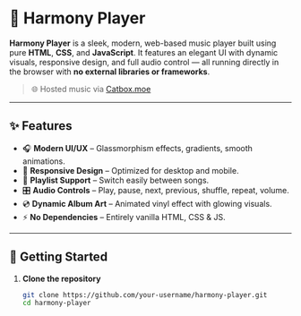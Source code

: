 # 🎵 Harmony Player

**Harmony Player** is a sleek, modern, web-based music player built using pure **HTML**, **CSS**, and **JavaScript**. It features an elegant UI with dynamic visuals, responsive design, and full audio control — all running directly in the browser with **no external libraries or frameworks**.

> 🌐 Hosted music via [Catbox.moe](https://catbox.moe/)

---

## ✨ Features

- 🎧 **Modern UI/UX** – Glassmorphism effects, gradients, smooth animations.
- 📱 **Responsive Design** – Optimized for desktop and mobile.
- 🎼 **Playlist Support** – Switch easily between songs.
- 🎛️ **Audio Controls** – Play, pause, next, previous, shuffle, repeat, volume.
- 💿 **Dynamic Album Art** – Animated vinyl effect with glowing visuals.
- ⚡ **No Dependencies** – Entirely vanilla HTML, CSS & JS.

---

## 🚀 Getting Started

1. **Clone the repository**
   ```bash
   git clone https://github.com/your-username/harmony-player.git
   cd harmony-player
